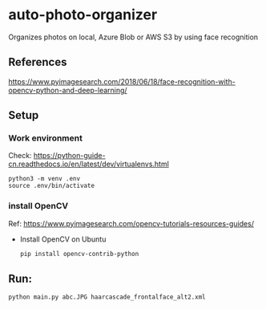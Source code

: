 # auto-photo-organizer
Organizes photos on local, Azure Blob or AWS S3 by using face recognition

## References 
https://www.pyimagesearch.com/2018/06/18/face-recognition-with-opencv-python-and-deep-learning/ 


## Setup 

### Work environment
Check: https://python-guide-cn.readthedocs.io/en/latest/dev/virtualenvs.html
```shell
python3 -m venv .env
source .env/bin/activate
```



### install OpenCV 
Ref: https://www.pyimagesearch.com/opencv-tutorials-resources-guides/

- Install OpenCV on Ubuntu
  ```bash
  pip install opencv-contrib-python
  ```

## Run:
```shell
python main.py abc.JPG haarcascade_frontalface_alt2.xml
```

